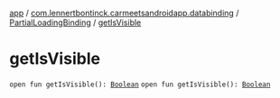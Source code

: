 [app](../../index.md) / [com.lennertbontinck.carmeetsandroidapp.databinding](../index.md) / [PartialLoadingBinding](index.md) / [getIsVisible](./get-is-visible.md)

# getIsVisible

`open fun getIsVisible(): `[`Boolean`](https://kotlinlang.org/api/latest/jvm/stdlib/kotlin/-boolean/index.html)
`open fun getIsVisible(): `[`Boolean`](https://kotlinlang.org/api/latest/jvm/stdlib/kotlin/-boolean/index.html)
